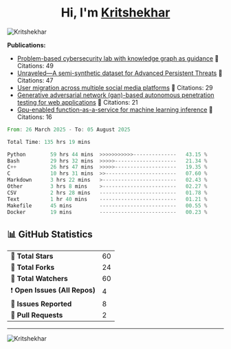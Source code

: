 
<h1 align="center">Hi, I'm <a href="https://Kritshekhar.github.io/Me.io/" target="blank">
Kritshekhar</a></h1>

<!--
**Kritshekhar/Kritshekhar** is a ✨ _special_ ✨ repository because its `README.md` (this file) appears on your GitHub profile.

Here are some ideas to get you started:

- 🔭 I’m currently working on ...
- 🌱 I’m currently learning ...
- 👯 I’m looking to collaborate on ...
- 🤔 I’m looking for help with ...
- 💬 Ask me about ...
- 📫 How to reach me: ...
- 😄 Pronouns: ...
- ⚡ Fun fact: ...
-->
<p align="left"> <img src="https://komarev.com/ghpvc/?username=Kritshekhar&label=Profile%20views&color=0e75b6&style=flat" alt="Kritshekhar" /> </p>

<!-- PUBLICATION START -->
**Publications:**
- [Problem-based cybersecurity lab with knowledge graph as guidance](#) 📄 Citations: 49
- [Unraveled—A semi-synthetic dataset for Advanced Persistent Threats](#) 📄 Citations: 47
- [User migration across multiple social media platforms](#) 📄 Citations: 29
- [Generative adversarial network (gan)-based autonomous penetration testing for web applications](#) 📄 Citations: 21
- [Gpu-enabled function-as-a-service for machine learning inference](#) 📄 Citations: 16

<!-- PUBLICATION END -->



<!--START_SECTION:waka-->

```rust
From: 26 March 2025 - To: 05 August 2025

Total Time: 135 hrs 19 mins

Python        59 hrs 44 mins  >>>>>>>>>>>--------------   43.15 %
Bash          29 hrs 32 mins  >>>>>--------------------   21.34 %
C++           26 hrs 47 mins  >>>>>--------------------   19.35 %
C             10 hrs 31 mins  >>-----------------------   07.60 %
Markdown      3 hrs 22 mins   >------------------------   02.43 %
Other         3 hrs 8 mins    >------------------------   02.27 %
CSV           2 hrs 28 mins   -------------------------   01.78 %
Text          1 hr 40 mins    -------------------------   01.21 %
Makefile      45 mins         -------------------------   00.55 %
Docker        19 mins         -------------------------   00.23 %
```

<!--END_SECTION:waka-->



<!-- GITHUB STATS START -->
<h2>📊 GitHub Statistics</h2>
<table>
  <tr><td>🌟 <strong>Total Stars</strong></td><td>60</td></tr>
  <tr><td>🍴 <strong>Total Forks</strong></td><td>24</td></tr>
  <tr><td>👀 <strong>Total Watchers</strong></td><td>60</td></tr>
  <tr><td>❗ <strong>Open Issues (All Repos)</strong></td><td>4</td></tr>
  <tr><td>📝 <strong>Issues Reported</strong></td><td>8</td></tr>
  <tr><td>🔄 <strong>Pull Requests</strong></td><td>2</td></tr>
</table>

<hr/>
<!-- GITHUB STATS END -->

<p><img align="left" src="https://github-readme-stats.vercel.app/api/top-langs?username=Kritshekhar&show_icons=true&locale=en&layout=compact" alt="Kritshekhar" /></p>
